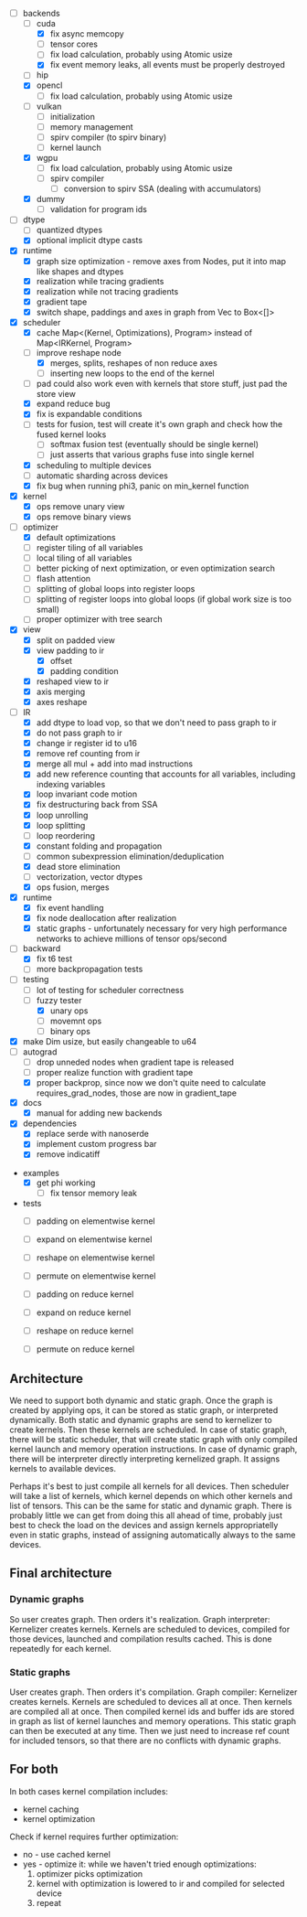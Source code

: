 - [ ] backends
  - [ ] cuda
    - [x] fix async memcopy
    - [ ] tensor cores
    - [ ] fix load calculation, probably using Atomic usize
    - [x] fix event memory leaks, all events must be properly destroyed
  - [ ] hip
  - [x] opencl
    - [ ] fix load calculation, probably using Atomic usize
  - [ ] vulkan
    - [ ] initialization
    - [ ] memory management
    - [ ] spirv compiler (to spirv binary)
    - [ ] kernel launch
  - [x] wgpu
    - [ ] fix load calculation, probably using Atomic usize
    - [ ] spirv compiler
      - [ ] conversion to spirv SSA (dealing with accumulators)
  - [x] dummy
    - [ ] validation for program ids
- [ ] dtype
  - [ ] quantized dtypes
  - [x] optional implicit dtype casts
- [x] runtime
  - [x] graph size optimization - remove axes from Nodes, put it into map like shapes and dtypes
  - [x] realization while tracing gradients
  - [x] realization while not tracing gradients
  - [x] gradient tape
  - [x] switch shape, paddings and axes in graph from Vec to Box<[]>
- [x] scheduler
  - [x] cache Map<(Kernel, Optimizations), Program> instead of Map<IRKernel, Program>
  - [ ] improve reshape node
    - [x] merges, splits, reshapes of non reduce axes
    - [ ] inserting new loops to the end of the kernel
  - [ ] pad could also work even with kernels that store stuff, just pad the store view
  - [x] expand reduce bug
  - [x] fix is expandable conditions
  - [ ] tests for fusion, test will create it's own graph and check how the fused kernel looks
    - [ ] softmax fusion test (eventually should be single kernel)
    - [ ] just asserts that various graphs fuse into single kernel
  - [x] scheduling to multiple devices
  - [ ] automatic sharding across devices
  - [x] fix bug when running phi3, panic on min_kernel function
- [x] kernel
  - [x] ops remove unary view
  - [x] ops remove binary views
- [ ] optimizer
  - [x] default optimizations
  - [ ] register tiling of all variables
  - [ ] local tiling of all variables
  - [ ] better picking of next optimization, or even optimization search
  - [ ] flash attention
  - [ ] splitting of global loops into register loops
  - [ ] splitting of register loops into global loops (if global work size is too small)
  - [ ] proper optimizer with tree search
- [x] view
  - [x] split on padded view
  - [x] view padding to ir
    - [x] offset
    - [x] padding condition
  - [x] reshaped view to ir
  - [x] axis merging
  - [x] axes reshape
- [ ] IR
  - [x] add dtype to load vop, so that we don't need to pass graph to ir
  - [x] do not pass graph to ir
  - [x] change ir register id to u16
  - [x] remove ref counting from ir
  - [x] merge all mul + add into mad instructions
  - [x] add new reference counting that accounts for all variables, including indexing variables
  - [x] loop invariant code motion
  - [x] fix destructuring back from SSA
  - [x] loop unrolling
  - [x] loop splitting
  - [ ] loop reordering
  - [x] constant folding and propagation
  - [ ] common subexpression elimination/deduplication
  - [x] dead store elimination
  - [ ] vectorization, vector dtypes
  - [x] ops fusion, merges
- [x] runtime
  - [x] fix event handling
  - [x] fix node deallocation after realization
  - [x] static graphs - unfortunately necessary for very high performance networks to achieve millions of tensor ops/second
- [ ] backward
  - [x] fix t6 test
  - [ ] more backpropagation tests
- [ ] testing
  - [ ] lot of testing for scheduler correctness
  - [ ] fuzzy tester
    - [x] unary ops
    - [ ] movemnt ops
    - [ ] binary ops
- [x] make Dim usize, but easily changeable to u64
- [ ] autograd
  - [ ] drop unneded nodes when gradient tape is released
  - [ ] proper realize function with gradient tape
  - [x] proper backprop, since now we don't quite need to calculate requires_grad_nodes, those are now in gradient_tape

- [x] docs
  - [x] manual for adding new backends
- [x] dependencies
  - [x] replace serde with nanoserde
  - [x] implement custom progress bar
  - [x] remove indicatiff

- examples
  - [x] get phi working
    - [ ] fix tensor memory leak

- tests
  - [ ] padding on elementwise kernel
  - [ ] expand on elementwise kernel
  - [ ] reshape on elementwise kernel
  - [ ] permute on elementwise kernel
  - [ ] padding on reduce kernel
  - [ ] expand on reduce kernel
  - [ ] reshape on reduce kernel
  - [ ] permute on reduce kernel


## Architecture

We need to support both dynamic and static graph. Once the graph is created by applying ops, it can be stored as static graph, or interpreted dynamically.
Both static and dynamic graphs are send to kernelizer to create kernels. Then these kernels are scheduled. In case of static graph, there will be static scheduler,
that will create static graph with only compiled kernel launch and memory operation instructions. In case of dynamic graph, there will be interpreter
directly interpreting kernelized graph. It assigns kernels to available devices.

Perhaps it's best to just compile all kernels for all devices. Then scheduler will take a list of kernels, which kernel depends on which other kernels and list of tensors.
This can be the same for static and dynamic graph. There is probably little we can get from doing this all ahead of time, probably just best to check the load on the devices
and assign kernels appropriatelly even in static graphs, instead of assigning automatically always to the same devices.


## Final architecture

### Dynamic graphs

So user creates graph. Then orders it's realization.
Graph interpreter:
Kernelizer creates kernels. Kernels are scheduled to devices, compiled for those devices, launched and compilation results cached. This is done repeatedly for each kernel.

### Static graphs

User creates graph. Then orders it's compilation.
Graph compiler:
Kernelizer creates kernels. Kernels are scheduled to devices all at once. Then kernels are compiled all at once. Then compiled kernel ids and buffer ids are stored in graph as list
of kernel launches and memory operations. This static graph can then be executed at any time. Then we just need to increase ref count for included tensors, so that there are no
conflicts with dynamic graphs.

## For both

In both cases kernel compilation includes:
- kernel caching
- kernel optimization

Check if kernel requires further optimization:
  - no - use cached kernel
  - yes - optimize it:
    while we haven't tried enough optimizations:
      1. optimizer picks optimization
      2. kernel with optimization is lowered to ir and compiled for selected device
      3. repeat
